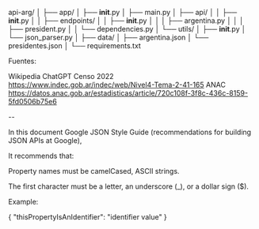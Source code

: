api-arg/
│
├── app/
│ ├── **init**.py
│ ├── main.py
│ ├── api/
│ │ ├── **init**.py
│ │ ├── endpoints/
│ │ ├── **init**.py
│ │ │ ├── argentina.py
│ │ │ ├── president.py
│ │ └── dependencies.py
│ └── utils/
│ ├── **init**.py
│ └── json_parser.py
│
├── data/
│ ├── argentina.json
│ └── presidentes.json
│
└── requirements.txt

Fuentes:

Wikipedia
ChatGPT
Censo 2022 https://www.indec.gob.ar/indec/web/Nivel4-Tema-2-41-165
ANAC https://datos.anac.gob.ar/estadisticas/article/720c108f-3f8c-436c-8159-5fd0506b75e6

--

In this document Google JSON Style Guide (recommendations for building JSON APIs at Google),

It recommends that:

Property names must be camelCased, ASCII strings.

The first character must be a letter, an underscore (\_), or a dollar sign ($).

Example:

{
"thisPropertyIsAnIdentifier": "identifier value"
}
